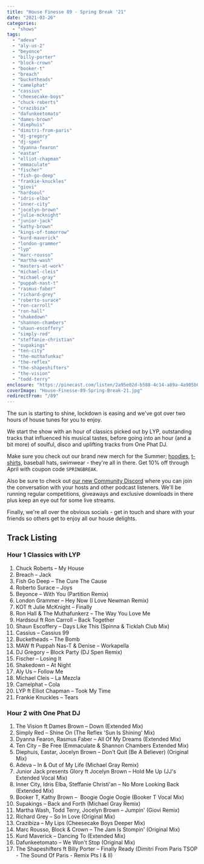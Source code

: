 ```yaml
---
title: "House Finesse 89 - Spring Break '21"
date: "2021-03-26"
categories:
  - "shows"
tags:
  - "adeva"
  - "aly-us-2"
  - "beyonce"
  - "billy-porter"
  - "block-crown"
  - "booker-t"
  - "breach"
  - "bucketheads"
  - "camelphat"
  - "cassius"
  - "cheesecake-boys"
  - "chuck-roberts"
  - "crazibiza"
  - "dafunkeetomato"
  - "dames-brown"
  - "diephuis"
  - "dimitri-from-paris"
  - "dj-gregory"
  - "dj-spen"
  - "dyanna-fearon"
  - "eastar"
  - "elliot-chapman"
  - "emmaculate"
  - "fischer"
  - "fish-go-deep"
  - "frankie-knuckles"
  - "giovi"
  - "hardsoul"
  - "idris-elba"
  - "inner-city"
  - "jocelyn-brown"
  - "julie-mcknight"
  - "junior-jack"
  - "kathy-brown"
  - "kings-of-tomorrow"
  - "kurd-maverick"
  - "london-grammer"
  - "lyp"
  - "marc-rousso"
  - "martha-wash"
  - "masters-at-work"
  - "michael-cleis"
  - "michael-gray"
  - "puppah-nast-t"
  - "rasmus-faber"
  - "richard-grey"
  - "roberto-surace"
  - "ron-carroll"
  - "ron-hall"
  - "shakedown"
  - "shannon-chambers"
  - "shaun-escoffery"
  - "simply-red"
  - "steffanie-christian"
  - "supakings"
  - "ten-city"
  - "the-muthafunkaz"
  - "the-reflex"
  - "the-shapeshifters"
  - "the-vision"
  - "todd-terry"
enclosure: "https://pinecast.com/listen/2a95e02d-b588-4c14-a89a-4a905b0fc453.mp3 144026956 audio/mpeg "
coverImage: "House-Finesse-89-Spring-Break-21.jpg"
redirectFrom: "/89"
---
```


The sun is starting to shine, lockdown is easing and we've got over two hours of house tunes for you to enjoy.

We start the show with an hour of classics picked out by LYP, outstanding tracks that influenced his musical tastes, before going into an hour (and a bit more) of soulful, disco and uplifting tracks from One Phat DJ.

Make sure you check out our brand new merch for the Summer; [hoodies](https://www.housefinesse.com/shop/finesse-badge-hoodie/), [t-shirts](https://www.housefinesse.com/shop/finesse-badge-t-shirt-unisex-multi-colour-selection/), baseball hats, swimwear - they're all in there. Get 10% off through April with coupon code `SPRINGBREAK`.

Also be sure to check out [our new Community Discord](/community) where you can join the conversation with your hosts and other podcast listeners. We'll be running regular competitions, giveaways and exclusive downloads in there plus keep an eye out for some live streams.

Finally, we're all over the obvious socials - get in touch and share with your friends so others get to enjoy all our house delights.

## Track Listing

### Hour 1 Classics with LYP

1. Chuck Roberts – My House
2. Breach – Jack
3. Fish Go Deep – The Cure The Cause
4. Roberto Surace – Joys
5. Beyonce – With You (Partition Remix)
6. London Grammer – Hey Now (I Love Newman Remix)
7. KOT ft Julie McKnight – Finally
8. Ron Hall & The Muthafunkerz – The Way You Love Me
9. Hardsoul ft Ron Carroll – Back Together
10. Shaun Escoffery – Days Like This (Spinna & Ticklah Club Mix)
11. Cassius – Cassius 99
12. Bucketheads – The Bomb
13. MAW ft Puppah Nas-T & Denise – Workapella
14. DJ Gregory – Block Party (DJ Spen Remix)
15. Fischer – Losing It
16. Shakedown – At Night
17. Aly Us – Follow Me
18. Michael Cleis – La Mezcla
19. Camelphat – Cola
20. LYP ft Elliot Chapman – Took My Time
21. Frankie Knuckles – Tears

### Hour 2 with One Phat DJ

1. The Vision ft Dames Brown – Down (Extended Mix)
2. Simply Red – Shine On (The Reflex 'Sun Is Shining' Mix)
3. Dyanna Fearon, Rasmus Faber – All Of My Dreams (Extended Mix)
4. Ten City – Be Free (Emmaculate & Shannon Chambers Extended Mix)
5. Diephuis, Eastar, Jocelyn Brown – Don't Quit (Be A Believer) (Original Mix)
6. Adeva – In & Out of My Life (Michael Gray Remix)
7. Junior Jack presents Glory ft Jocelyn Brown – Hold Me Up (JJ's Extended Vocal Mix)
8. Inner City, Idris Elba, Steffanie Christi'an – No More Looking Back (Extended Mix)
9. Booker T, Kathy Brown –  Boogie Oogie Oogie (Booker T Vocal Mix)
10. Supakings – Back and Forth (Michael Gray Remix)
11. Martha Wash, Todd Terry, Jocelyn Brown – Jumpin' (Giovi Remix)
12. Richard Grey – So In Love (Original Mix)
13. Crazibiza – My Lips (Cheesecake Boys Deeper Mix)
14. Marc Rousso, Block & Crown – The Jam Is Stompin' (Original Mix)
15. Kurd Maverick – Dancing To (Extended Mix)
16. Dafunkeetomato – We Won't Stop (Original Mix)
17. The Shapeshifters ft Billy Porter – Finally Ready (Dimitri From Paris TSOP - The Sound Of Paris - Remix Pts I & II)
